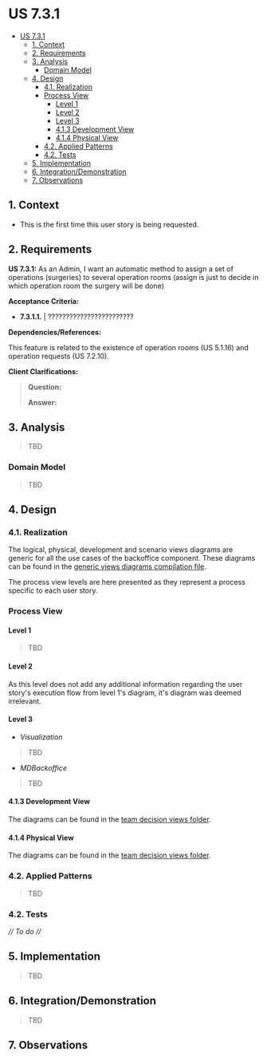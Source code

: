 # US 7.3.1

<!-- TOC -->
* [US 7.3.1](#us-731)
  * [1. Context](#1-context)
  * [2. Requirements](#2-requirements)
  * [3. Analysis](#3-analysis)
    * [Domain Model](#domain-model)
  * [4. Design](#4-design)
    * [4.1. Realization](#41-realization)
    * [Process View](#process-view)
      * [Level 1](#level-1)
      * [Level 2](#level-2)
      * [Level 3](#level-3)
      * [4.1.3 Development View](#413-development-view)
      * [4.1.4 Physical View](#414-physical-view)
    * [4.2. Applied Patterns](#42-applied-patterns)
    * [4.2. Tests](#42-tests)
  * [5. Implementation](#5-implementation)
  * [6. Integration/Demonstration](#6-integrationdemonstration)
  * [7. Observations](#7-observations)
<!-- TOC -->


## 1. Context

* This is the first time this user story is being requested.

## 2. Requirements

**US 7.3.1:** As an Admin, I want an automatic method to assign a set of operations (surgeries) to several operation rooms (assign is just to decide in which operation room the surgery will be done)

**Acceptance Criteria:**

- **7.3.1.1.** | ????????????????????????

**Dependencies/References:**

This feature is related to the existence of operation rooms (US 5.1.16) and operation requests (US 7.2.10).

**Client Clarifications:**

> **Question:** 
>
> **Answer:** 


## 3. Analysis

> TBD


### Domain Model

> TBD

## 4. Design

### 4.1. Realization

The logical, physical, development and scenario views diagrams are generic for all the use cases of the backoffice component.
These diagrams can be found in the [generic views diagrams compilation file](../../team-decisions/views/general-views.md).

The process view levels are here presented as they represent a process specific to each user story.

### Process View

#### Level 1

> TBD

#### Level 2

As this level does not add any additional information regarding the user story's execution flow from level 1's diagram, 
it's diagram was deemed irrelevant.

#### Level 3

- _Visualization_<br>
> TBD


- _MDBackoffice_
> TBD

#### 4.1.3 Development View

The diagrams can be found in the [team decision views folder](../../team-decisions/views/general-views.md#3-development-view).

#### 4.1.4 Physical View

The diagrams can be found in the [team decision views folder](../../team-decisions/views/general-views.md#4-physical-view).
  
### 4.2. Applied Patterns

> TBD


### 4.2. Tests

_// To do //_


## 5. Implementation

> TBD

## 6. Integration/Demonstration

> TBD

## 7. Observations
